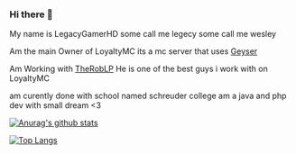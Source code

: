 ### Hi there 👋

My name is LegacyGamerHD some call me legecy some call me wesley

Am the main Owner of LoyaltyMC its a mc server that uses [Geyser](https://github.com/GeyserMC/Geyser)

Am Working with [TheRobLP](https://github.com/TheRobLP) He is one of the best guys i work with on LoyaltyMC 

am curently done with school named schreuder college am a java and php dev with small dream <3

[![Anurag's github stats](https://github-readme-stats.vercel.app/api?username=LegacyGamerHD&count_private=true&show_icons=true)](https://github.com/anuraghazra/github-readme-stats)

[![Top Langs](https://github-readme-stats.vercel.app/api/top-langs/?username=LegacyGamerHD&layout=compact)](https://github.com/anuraghazra/github-readme-stats)

